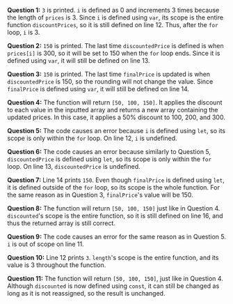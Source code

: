 **Question 1:** `3` is printed. `i` is defined as 0 and increments 3 times because the length of `prices` is 3. Since `i` is defined using `var`, its scope is the entire function `discountPrices`, so it is still defined on line 12. Thus, after the `for` loop, `i` is 3.

**Question 2:** `150` is printed. The last time `discountedPrice` is defined is when `prices[i]` is 300, so it will be set to 150 when the `for` loop ends. Since it is defined using `var`, it will still be defined on line 13.

**Question 3:** `150` is printed. The last time `finalPrice` is updated is when `discountedPrice` is 150, so the rounding will not change the value. Since `finalPrice` is defined using `var`, it will still be defined on line 14.

**Question 4:** The function will return `[50, 100, 150]`. It applies the discount to each value in the inputted array and returns a new array containing the updated prices. In this case, it applies a 50% discount to 100, 200, and 300.

**Question 5:** The code causes an error because `i` is defined using `let`, so its scope is only within the `for` loop. On line 12, `i` is undefined.

**Question 6:** The code causes an error because similarly to Question 5, `discountedPrice` is defined using `let`, so its scope is only within the `for` loop. On line 13, `discountedPrice` is undefined.

**Question 7:** Line 14 prints `150`. Even though `finalPrice` is defined using `let`, it is defined outside of the `for` loop, so its scope is the whole function. For the same reason as in Question 3, `finalPrice`'s value will be 150.

**Question 8:** The function will return `[50, 100, 150]` just like in Question 4. `discounted`'s scope is the entire function, so it is still defined on line 16, and thus the returned array is still correct.

**Question 9:** The code causes an error for the same reason as in Question 5. `i` is out of scope on line 11.

**Question 10:** Line 12 prints `3`. `length`'s scope is the entire function, and its value is 3 throughout the function.

**Question 11:** The function will return `[50, 100, 150]`, just like in Question 4. Although `discounted` is now defined using `const`, it can still be changed as long as it is not reassigned, so the result is unchanged.